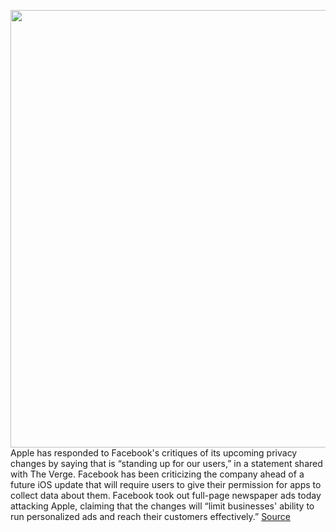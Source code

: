 <img src='https://cdn.vox-cdn.com/thumbor/gYC5Hxj1hC3ZDeT2W1znoqRc9gM=/0x0:1920x1080/1200x800/filters:focal(807x387:1113x693)/cdn.vox-cdn.com/uploads/chorus_image/image/68526858/FB_ATT_Prompt.001.5.png' width='700px' /><br/>
Apple has responded to Facebook's critiques of its upcoming privacy changes by saying that is “standing up for our users,” in a statement shared with The Verge. Facebook has been criticizing the company ahead of a future iOS update that will require users to give their permission for apps to collect data about them. Facebook took out full-page newspaper ads today attacking Apple, claiming that the changes will “limit businesses' ability to run personalized ads and reach their customers effectively.”
<a href='https://www.theverge.com/2020/12/16/22179721/apple-defends-upcoming-privacy-changes-standing-up-for-users-facebook-data'> Source <a/>